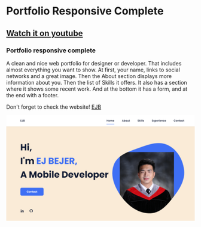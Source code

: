 # Portfolio Responsive Complete
## [Watch it on youtube](https://youtu.be/)
### Portfolio responsive complete
A clean and nice web portfolio for designer or developer. That includes almost everything you want to show. At first, your name, links to social networks and a great image. Then the About section displays more information about you. Then the list of Skills it offers. It also has a section where it shows some recent work. And at the bottom it has a form, and at the end with a footer.

Don't forget to check the website!
[EJB](https://www.Ejb.com/)

![preview img](/preview.png)
